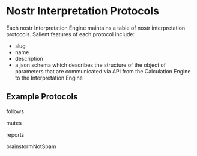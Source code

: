 Nostr Interpretation Protocols
=====

Each nostr Interpretation Engine maintains a table of nostr interpretation protocols. Salient features of each protocol include:
- slug
- name
- description
- a json schema which describes the structure of the object of parameters that are communicated via API from the Calculation Engine to the Interpretation Engine

## Example Protocols

follows

mutes

reports

brainstormNotSpam
